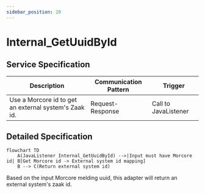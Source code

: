 ```yaml
---
sidebar_position: 20
---
```


# Internal_GetUuidById

## Service Specification
| Description | Communication Pattern | Trigger | 
| --- | --- | --- | 
| Use a Morcore id to get an external system's Zaak id. | Request-Response | Call to JavaListener

## Detailed Specification
```mermaid
flowchart TD
    A(JavaListener Internal_GetUuidById) -->|Input must have Morcore id| B[Get Morcore id -> External system id mapping]
    B --> C(Return external system id)
```

Based on the input Morcore melding uuid, this adapter will return an external system's zaak id.